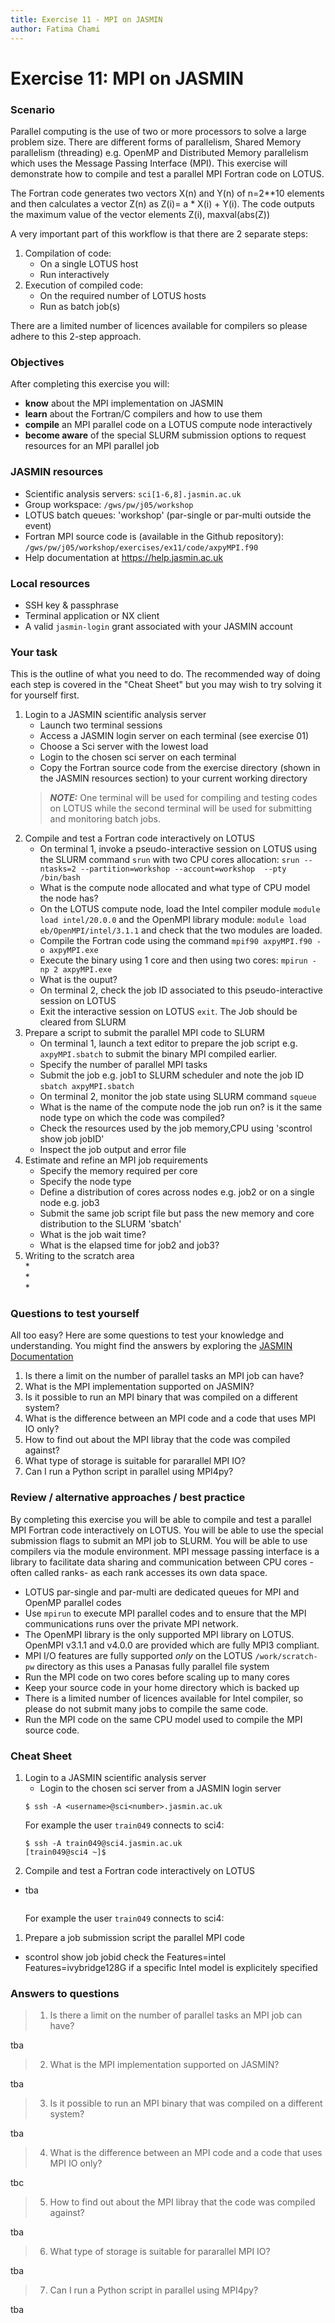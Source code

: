 ```yaml
---
title: Exercise 11 - MPI on JASMIN
author: Fatima Chami
---
```


# Exercise 11: MPI on JASMIN

### Scenario

Parallel computing is the use of two or more processors to solve a large problem size. There are different forms of parallelism, Shared Memory parallelism (threading) e.g. OpenMP and Distributed Memory parallelism which uses the Message Passing Interface (MPI). This exercise will demonstrate how to compile and test a parallel MPI Fortran code on LOTUS. 

The Fortran code generates two vectors X(n) and Y(n) of n=2**10 elements and then calculates a vector Z(n) as Z(i)= a * X(i) + Y(i). The code outputs the maximum value of the vector elements Z(i),  maxval(abs(Z))

A very important part of this workflow is that there are 2 separate steps:
1. Compilation of code:
   * On a single LOTUS host
   * Run interactively
2. Execution of compiled code:
   * On the required number of LOTUS hosts
   * Run as batch job(s) 

There are a limited number of licences available for compilers so please adhere to this 2-step approach.


### Objectives 

After completing this exercise you will:
 * **know** about the MPI implementation on JASMIN
 * **learn** about the Fortran/C compilers and how to use them 
 * **compile** an MPI parallel code on a LOTUS compute node interactively
 * **become aware** of the special SLURM submission options to request resources for an MPI parallel job 
 
 
 ### JASMIN resources

 * Scientific analysis servers: `sci[1-6,8].jasmin.ac.uk`
 * Group workspace: `/gws/pw/j05/workshop`
 * LOTUS batch queues: 'workshop' (par-single or par-multi outside the event)
 * Fortran MPI source code is (available in the Github repository): 
 `/gws/pw/j05/workshop/exercises/ex11/code/axpyMPI.f90`
 * Help documentation at https://help.jasmin.ac.uk

### Local resources

 * SSH key & passphrase 
 * Terminal application or NX client
 * A valid `jasmin-login` grant associated with your JASMIN account 


### Your task

This is the outline of what you need to do. The recommended way of doing each step is covered in the "Cheat Sheet" but you may wish to try solving it for yourself first.

1. Login to a JASMIN scientific analysis server 
   * Launch two terminal sessions
   * Access a JASMIN login server on each terminal (see exercise 01)
   * Choose a Sci server with the lowest load 
   * Login to the chosen sci server on each terminal
   * Copy the Fortran source code from the exercise directory (shown in the JASMIN resources section) to your current working directory            
   > **_NOTE:_**  One terminal will be used for compiling and testing codes on LOTUS while the second terminal will be used for submitting and monitoring batch jobs. 
1. Compile and test a Fortran code interactively on LOTUS 
   * On terminal 1, invoke a pseudo-interactive session on LOTUS using the SLURM command `srun` with two CPU cores allocation: `srun --ntasks=2 --partition=workshop --account=workshop  --pty /bin/bash`
   * What is the compute node allocated and what type of CPU model the node has?
   * On the LOTUS compute node, load the Intel compiler module `module load intel/20.0.0` and the OpenMPI library module: `module load eb/OpenMPI/intel/3.1.1` and check that the two modules are loaded.
   * Compile the Fortran code using the command `mpif90 axpyMPI.f90 -o axpyMPI.exe`
   * Execute the binary using 1 core and then using two cores: `mpirun -np 2 axpyMPI.exe`
   * What is the ouput?
   * On terminal 2, check the job ID associated to this pseudo-interactive session on LOTUS 
   * Exit the interactive session on LOTUS `exit`. The Job should be cleared from SLURM
1. Prepare a script to submit the parallel MPI code to SLURM
   * On terminal 1, launch a text editor to prepare the job script e.g. `axpyMPI.sbatch` to submit the binary MPI compiled earlier.
   * Specify the number of parallel MPI tasks
   * Submit the job e.g. job1 to SLURM scheduler and note the job ID `sbatch axpyMPI.sbatch`
   * On terminal 2, monitor the job state using SLURM command `squeue` 
   * What is the name of the compute node the job run on? is it the same node type on which the code was compiled?
   * Check the resources used by the job memory,CPU using 'scontrol show job jobID'
   * Inspect the job output and error file 
1. Estimate and refine an MPI job requirements
   * Specify the memory required per core   
   * Specify the node type    
   * Define a distribution of cores across nodes e.g. job2 or on a single node e.g. job3 
   * Submit the same job script file but pass the new memory and core distribution to the SLURM 'sbatch'
   * What is the job wait time?
   * What is the elapsed time for job2 and job3?
1. Writing to the scratch area    
   *     
   *     
   *    


### Questions to test yourself

All too easy? Here are some questions to test your knowledge and understanding. You might find the answers by exploring the [JASMIN Documentation](https://help.jasmin.ac.uk)

1. Is there a limit on the number of parallel tasks an MPI job can have? 
1. What is the MPI implementation supported on JASMIN?
1. Is it possible to run an MPI binary that was compiled on a different system?
1. What is the difference between an MPI code and a code that uses MPI IO only?
1. How to find out about the MPI libray that the code was compiled against?
1. What type of storage is suitable for pararallel MPI IO?
1. Can I run a Python script in parallel using MPI4py?

### Review / alternative approaches / best practice

By completing this exercise you will be able to compile and test a parallel MPI Fortran code interactively on LOTUS.  You will be able to use the special submission flags to submit an MPI job to SLURM. You will be able to use compilers via the module environment. MPI message passing interface is a library to facilitate data sharing and communication between CPU cores -often called ranks- as each rank accesses its own data space. 


* LOTUS par-single and par-multi are dedicated queues for MPI and OpenMP parallel codes
* Use `mpirun` to execute MPI parallel codes and to ensure that the MPI communications runs over the private MPI network.
* The OpenMPI library is the only supported MPI library on LOTUS. OpenMPI v3.1.1 and v4.0.0 are provided which are fully MPI3 compliant. 
*  MPI I/O features are fully supported *only* on the LOTUS `/work/scratch-pw` directory as this uses a Panasas fully parallel file system
* Run the MPI code on two cores before scaling up to many cores
* Keep your source code in your home directory which is backed up
* There is a limited number of licences available for Intel compiler, so please do not submit many jobs to compile the same code. 
* Run the MPI code on the same CPU model used to compile the MPI source code.



### Cheat Sheet

1. Login to a JASMIN scientific analysis server 
   * Login to the chosen sci server from a JASMIN login server
   ```
   $ ssh -A <username>@sci<number>.jasmin.ac.uk
   ```
   For example the user `train049` connects to sci4:
   ```
   $ ssh -A train049@sci4.jasmin.ac.uk
   [train049@sci4 ~]$ 
   ```
1. Compile and test a Fortran code interactively on LOTUS 
* tba
   ```
   
   ```
   For example the user `train049` connects to sci4:
1. Prepare a job submission script the parallel MPI code
* scontrol show job jobid   check the Features=intel   Features=ivybridge128G if a specific Intel model is explicitely specified 

### Answers to questions

> 1. Is there a limit on the number of parallel tasks an MPI job can have? 

tba   
> 2. What is the MPI implementation supported on JASMIN?

tba  
> 3. Is it possible to run an MPI binary that was compiled on a different system?

tba  
> 4. What is the difference between an MPI code and a code that uses MPI IO only?

tbc   
> 5. How to find out about the MPI libray that the code was compiled against?

tba 
> 6. What type of storage is suitable for pararallel MPI IO?

tba  
> 7. Can I run a Python script in parallel using MPI4py?

tba 

>
